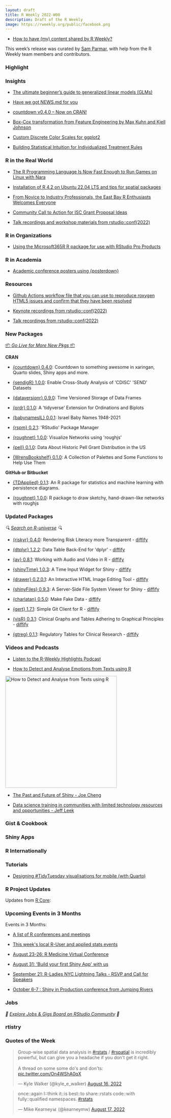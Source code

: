 ```yaml
---
layout: draft
title: R Weekly 2022-W00
description: Draft of the R Weekly
image: https://rweekly.org/public/facebook.png
---
```



+ [How to have (my) content shared by R Weekly?](https://github.com/rweekly/rweekly.org#how-to-have-my-content-shared-by-r-weekly)

This week’s release was curated by [Sam Parmar](www.github.com/parmsam), with help from the R Weekly team members and contributors.



###  Highlight



### Insights


+ [The ultimate beginner’s guide to generalized linear models (GLMs)](https://albert-rapp.de/posts/14_glms/14_glms)

+ [Have we got NEWS.md for you](https://www.jumpingrivers.com/blog/intro-to-r-news-format/)

+ [countdown v0.4.0 – Now on CRAN!](https://www.garrickadenbuie.com/blog/countdown-v0.4.0/)

+ [Box-Cox transformation from Feature Engineering by Max Kuhn and Kjell Johnson](https://rtichoke-blog.netlify.app/posts/2022-08-21-cox-box-transformation/)

+ [Custom Discrete Color Scales for ggplot2](https://www.garrickadenbuie.com/blog/custom-discrete-color-scales-for-ggplot2/)

+ [Building Statistical Intuition for Individualized Treatment Rules](https://www.khstats.com/blog/otr/otr/)

### R in the Real World

+ [The R Programming Language Is Now Fast Enough to Run Games on Linux with Nara](https://boilingsteam.com/the-r-programming-language-is-now-fast-enough-to-run-games-on-linux-with-nara/)

+ [Installation of R 4.2 on Ubuntu 22.04 LTS and tips for spatial packages](https://rtask.thinkr.fr/installation-of-r-4-2-on-ubuntu-22-04-lts-and-tips-for-spatial-packages/)

+ [From Novice to Industry Professionals, the East Bay R Enthusiasts Welcomes Everyone](https://www.r-consortium.org/blog/2022/08/18/from-novice-to-industry-professionals-the-east-bay-r-enthusiasts-welcomes-everyone)

+ [Community Call to Action for ISC Grant Proposal Ideas](https://www.r-consortium.org/blog/2022/08/15/community-call-to-action-for-isc-grant-proposal-ideas)

+ [Talk recordings and workshop materials from rstudio::conf(2022)](https://www.rstudio.com/blog/talks-and-workshops-from-rstudio-conf-2022/)

###  R in Organizations

+ [Using the Microsoft365R R package for use with RStudio Pro Products](https://solutions.rstudio.com/r/data/microsoft365/)


###  R in Academia

+ [Academic conference posters using {posterdown}](https://shilaan.rbind.io/post/academic-conference-posters-using-posterdown/)

###  Resources

+ [Github Actions workflow file that you can use to reproduce roxygen HTML5 issues and confirm that they have been resolved](https://github.com/DavisVaughan/extrachecks-html5)

+ [Keynote recordings from rstudio::conf(2022)](https://www.rstudio.com/conference/#conf-keynotes)

+ [Talk recordings from rstudio::conf(2022)](https://www.rstudio.com/conference/2022/2022-conf-talks/)

###  New Packages

<p class="added-hostname"><a href="https://rweekly.org/live" target="_blank" class="externalLink">📦 <i>Go Live for More New Pkgs</i> 📦</a></p>


**CRAN**

+ [{countdown} 0.4.0](https://cran.r-project.org/package=countdown): Countdown to something awesome in xaringan, Quarto slides, Shiny apps and more.

+ [{sendigR} 1.0.0](https://cran.r-project.org/package=sendigR): Enable Cross-Study Analysis of 'CDISC' 'SEND' Datasets

+ [{dataversionr} 0.9.0](https://cran.r-project.org/package=dataversionr): Time Versioned Storage of Data Frames

+ [{ordr} 0.1.0](https://cran.r-project.org/package=ordr): A 'tidyverse' Extension for Ordinations and Biplots

+ [{babynamesIL} 0.0.1](https://cran.r-project.org/package=babynamesIL): Israel Baby Names 1948-2021

+ [{rspm} 0.2.1](https://cran.r-project.org/package=rspm): 'RStudio' Package Manager

+ [{roughnet} 1.0.0](https://cran.r-project.org/package=roughnet): Visualize Networks using 'roughjs'

+ [{pell} 0.1.0](https://cran.r-project.org/package=pell): Data About Historic Pell Grant Distribution in the US

+ [{WrensBookshelf} 0.1.0](https://cran.r-project.org/package=WrensBookshelf): A Collection of Palettes and Some Functions to Help Use Them

**GitHub or Bitbucket**

+ [{TDApplied} 0.1.1](https://github.com/shaelebrown/TDApplied): An R package for statistics and machine learning with persistence diagrams.

+ [{roughnet} 1.0.0](https://github.com/schochastics/roughnet): R package to draw sketchy, hand-drawn-like networks with roughjs

### Updated Packages

<i>🔍 [Search on R-universe](https://r-universe.dev/search/) 🔍</i>

+ [{riskyr} 0.4.0](https://cran.r-project.org/package=riskyr): Rendering Risk Literacy more Transparent - [diffify](https://diffify.com/R/riskyr)

+ [{dtplyr} 1.2.2](https://cran.r-project.org/package=dtplyr): Data Table Back-End for 'dplyr' - [diffify](https://diffify.com/R/dtplyr)

+ [{av} 0.8.1](https://cran.r-project.org/package=av): Working with Audio and Video in R - [diffify](https://diffify.com/R/av)

+ [{shinyTime} 1.0.3](https://cran.r-project.org/package=shinyTime): A Time Input Widget for Shiny - [diffify](https://diffify.com/R/shinyTime)

+ [{drawer} 0.2.0.1](https://cran.r-project.org/package=drawer): An Interactive HTML Image Editing Tool - [diffify](https://diffify.com/R/drawer)

+ [{shinyFiles} 0.9.3](https://cran.r-project.org/package=shinyFiles): A Server-Side File System Viewer for Shiny - [diffify](https://diffify.com/R/shinyFiles)

+ [{charlatan} 0.5.0](https://cran.r-project.org/package=charlatan): Make Fake Data - [diffify](https://diffify.com/R/charlatan)

+ [{gert} 1.7.1](https://cran.r-project.org/package=gert): Simple Git Client for R - [diffify](https://diffify.com/R/gert)

+ [{visR} 0.3.1](https://cran.r-project.org/package=visR): Clinical Graphs and Tables Adhering to Graphical Principles - [diffify](https://diffify.com/R/visR)

+ [{gtreg} 0.1.1](https://cran.r-project.org/package=gtreg): Regulatory Tables for Clinical Research - [diffify](https://diffify.com/R/gtreg)

###  Videos and Podcasts

+ [Listen to the R-Weekly Highlights Podcast](https://rweekly.fireside.fm/)

+ [How to Detect and Analyse Emotions from Texts using R](https://www.youtube.com/watch?v=6el_C3PxSSw)
<a href="https://www.youtube.com/watch?v=6el_C3PxSSw">
  <img src="https://i1.ytimg.com/vi/6el_C3PxSSw/hqdefault.jpg" title="How to Detect and Analyse from Texts using R" target="_blank" width="350"/>
</a>

+ [The Past and Future of Shiny - Joe Cheng](https://www.rstudio.com/conference/2022/keynotes/past-future-shiny/)

+ [Data science training in communities with limited technology resources and opportunities - Jeff Leek](https://www.rstudio.com/conference/2022/keynotes/data-science-training/)

### Gist & Cookbook



### Shiny Apps



### R Internationally



###  Tutorials

+ [Designing #TidyTuesday visualisations for mobile (with Quarto)](https://nrennie.rbind.io/blog/2022-08-16-designing-tidytuesday-visualisations-for-mobile-with-quarto/)

<!--<div class="post-more-begin></div><div class="post-more-end"></div>-->

###  R Project Updates

Updates from [R Core](http://developer.r-project.org/blosxom.cgi/R-devel/NEWS):

###  Upcoming Events in 3 Months

Events in 3 Months:

+ [A list of R conferences and meetings](https://jumpingrivers.github.io/meetingsR/events.html)

+ [This week's local R-User and applied stats events](https://community.rstudio.com/c/irl)

+ [August 23-26: R Medicine Virtual Conference](https://events.linuxfoundation.org/r-medicine/)

+ [August 31: 'Build your first Shiny App' with us](https://mirai-solutions.ch/news/2022/08/09/announce-shiny1-ws/)

+ [September 21: R-Ladies NYC Lightning Talks - RSVP and Call for Speakers](https://www.meetup.com/rladies-newyork/events/287520144/)

+ [October 6-7 : Shiny in Production conference from Jumping Rivers](https://shiny-in-production.jumpingrivers.com/)

### Jobs

<i>💼 [Explore Jobs & Gigs Board on RStudio Community](https://community.rstudio.com/c/jobs/20) 💼</i>

### rtistry


###  Quotes of the Week

<blockquote class="twitter-tweet"><p lang="en" dir="ltr">Group-wise spatial data analysis in <a href="https://twitter.com/hashtag/rstats?src=hash&amp;ref_src=twsrc%5Etfw">#rstats</a> / <a href="https://twitter.com/hashtag/rspatial?src=hash&amp;ref_src=twsrc%5Etfw">#rspatial</a> is incredibly powerful, but can give you a headache if you don&#39;t get it right. <br><br>A thread on some some do&#39;s and don&#39;ts: <a href="https://t.co/On4WShA0qX">pic.twitter.com/On4WShA0qX</a></p>&mdash; Kyle Walker (@kyle_e_walker) <a href="https://twitter.com/kyle_e_walker/status/1559568087942172673?ref_src=twsrc%5Etfw">August 16, 2022</a></blockquote> <script async src="https://platform.twitter.com/widgets.js" charset="utf-8"></script> 

<blockquote class="twitter-tweet"><p lang="en" dir="ltr">once::again I::think it::is best::to share::rstats code::with fully::qualified namespaces. <a href="https://twitter.com/hashtag/rstats?src=hash&amp;ref_src=twsrc%5Etfw">#rstats</a></p>&mdash; Mike Kearney📊 (@kearneymw) <a href="https://twitter.com/kearneymw/status/1559861840968093699?ref_src=twsrc%5Etfw">August 17, 2022</a></blockquote> <script async src="https://platform.twitter.com/widgets.js" charset="utf-8"></script> 

